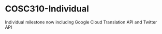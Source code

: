 # COSC310-Individual
Individual milestone now including Google Cloud Translation API and Twitter API
